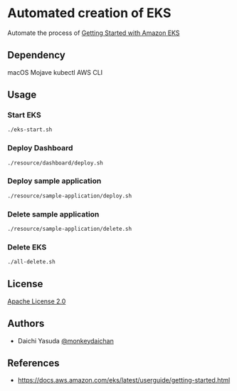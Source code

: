 # Automated creation of EKS
Automate the process of [Getting Started with Amazon EKS](https://docs.aws.amazon.com/ja_jp/eks/latest/userguide/getting-started.html)

## Dependency
macOS Mojave
kubectl
AWS CLI

## Usage

### Start EKS

```bash
./eks-start.sh
```

### Deploy Dashboard

```bash
./resource/dashboard/deploy.sh
```

### Deploy sample application

```bash
./resource/sample-application/deploy.sh
```

### Delete sample application

```bash
./resource/sample-application/delete.sh
```

### Delete EKS

```bash
./all-delete.sh
```

## License
[Apache License 2.0](https://github.com/kubernetes/dashboard/blob/master/LICENSE)

## Authors
- Daichi Yasuda [@monkeydaichan](https://twitter.com/monkeydaichan)

## References
- https://docs.aws.amazon.com/eks/latest/userguide/getting-started.html
